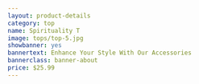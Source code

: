```yaml
---
layout: product-details
category: top
name: Spirituality T
image: tops/top-5.jpg
showbanner: yes
bannertext: Enhance Your Style With Our Accessories
bannerclass: banner-about
price: $25.99
---
```

